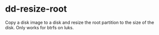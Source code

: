 # dd-resize-root
Copy a disk image to a disk and resize the root partition to the size of the disk. Only works for btrfs on luks.

